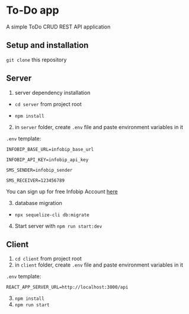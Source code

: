 # To-Do app

A simple ToDo CRUD REST API application

## Setup and installation

`git clone` this repository

## Server

1. server dependency installation

- `cd server` from project root

- `npm install`

2. in `server` folder, create `.env` file and paste environment variables in it

`.env` template: 

```
INFOBIP_BASE_URL=infobip_base_url

INFOBIP_API_KEY=infobip_api_key

SMS_SENDER=infobip_sender

SMS_RECEIVER=123456789
```

You can sign up for free Infobip Account [here](https://www.infobip.com/signup)

3. database migration

- `npx sequelize-cli db:migrate`

4. Start server with `npm run start:dev`

## Client

1. `cd client` from project root
2. in `client` folder, create `.env` file and paste environment variables in it

`.env` template: 

```
REACT_APP_SERVER_URL=http://localhost:3000/api
```
3. `npm install`
4. `npm run start`


